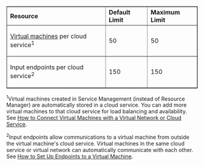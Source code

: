 ﻿<table cellspacing="0" border="1">
<tr>
   <th align="left" valign="middle">Resource</th>
   <th align="left" valign="middle">Default Limit</th>
   <th align="left" valign="middle">Maximum Limit</th>
</tr>
<tr>
   <td valign="middle"><p><a href="http://azure.microsoft.com/documentation/services/virtual-machines/">Virtual machines</a> per cloud service<sup>1</sup></p></td>
   <td valign="middle"><p>50</p></td>
   <td valign="middle"><p>50</p></td>
</tr>
<tr>
   <td valign="middle"><p>Input endpoints per cloud service<sup>2</sup></p></td>
   <td valign="middle"><p>150</p></td>
   <td valign="middle"><p>150</p></td>
</tr>
</table>

<sup>1</sup>Virtual machines created in Service Management (instead of Resource Manager) are automatically stored in a cloud service. You can add more virtual machines to that cloud service for load balancing and availability. See  [How to Connect Virtual Machines with a Virtual Network or Cloud Service](../virtual-machines/cloud-services-connect-virtual-machine.md).

<sup>2</sup>Input endpoints allow communications to a virtual machine from outside the virtual machine's cloud service. Virtual machines in the same cloud service or virtual network can automatically communicate with each other. See [How to Set Up Endpoints to a Virtual Machine](../virtual-machines/virtual-machines-set-up-endpoints.md).
